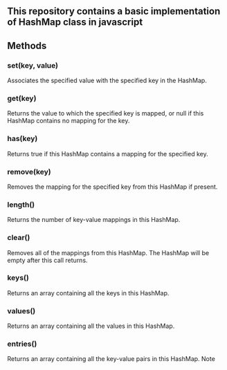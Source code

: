## This repository contains a basic implementation of HashMap class in javascript

## Methods

### set(key, value)

Associates the specified value with the specified key in the HashMap.

### get(key)

Returns the value to which the specified key is mapped, or null if this HashMap contains no mapping for the key.

### has(key)

Returns true if this HashMap contains a mapping for the specified key.

### remove(key)

Removes the mapping for the specified key from this HashMap if present.

### length()

Returns the number of key-value mappings in this HashMap.

### clear()

Removes all of the mappings from this HashMap. The HashMap will be empty after this call returns.

### keys()

Returns an array containing all the keys in this HashMap.

### values()

Returns an array containing all the values in this HashMap.

### entries()

Returns an array containing all the key-value pairs in this HashMap.
Note


